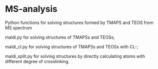 # MS-analysis
Python functions for solving structures formed by TMAPS and TEOS from MS spectrum


maldi.py for solving structures of TMAPSs and TEOSs;

maldi_cl.py for solving structures of TMAPSs and TEOSs with CL-;

maldi_split.py for solving structures by directly calculating atoms with different degree of crosslinking.
